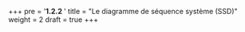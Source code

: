 +++
pre = '<b>1.2.2 </b>'
title = "Le diagramme de séquence système (SSD)"
weight = 2
draft = true
+++

<!-- 
## 2. Le diagramme de **séquence système (DSS)** {#dss}
Un diagramme de séquence système est un séquence UML au niveau boîte noire qui montre uniquement les échanges entre un acteur et le système (représenté par une *lifeline* unique :système).
Chaque message du DSS = un événement système qui deviendra une opération exposée par le système (ex. creerReservation(…), enregistrerPret(…)). -->

<!-- > Règle d’or : 1 acteur ↔ 1 :Système. Aucune interaction entre classes internes dans un DSS. -->
